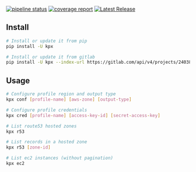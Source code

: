 [![pipeline status](https://gitlab.com/kisphp/python-cli-tool/badges/main/pipeline.svg)](https://gitlab.com/kisphp/python-cli-tool/-/commits/main)
[![coverage report](https://gitlab.com/kisphp/python-cli-tool/badges/main/coverage.svg)](https://gitlab.com/kisphp/python-cli-tool/-/commits/main)
[![Latest Release](https://gitlab.com/kisphp/python-cli-tool/-/badges/release.svg)](https://gitlab.com/kisphp/python-cli-tool/-/releases)

## Install

```bash
# Install or update it from pip
pip install -U kpx

# Install or update it from gitlab
pip install -U kpx --index-url https://gitlab.com/api/v4/projects/24038501/packages/pypi/simple
```


## Usage

```bash
# Configure profile region and output type
kpx conf [profile-name] [aws-zone] [output-type]

# Configure profile credentials
kpx cred [profile-name] [access-key-id] [secret-access-key]

# List route53 hosted zones
kpx r53

# List records in a hosted zone
kpx r53 [zone-id]

# List ec2 instances (without pagination)
kpx ec2
```
